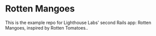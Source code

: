 # Rotten Mangoes

This is the example repo for Lighthouse Labs' second Rails app: Rotten Mangoes, inspired by Rotten Tomatoes..
